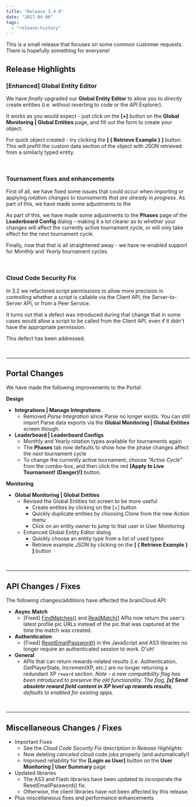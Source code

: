 ```yaml
---
title: "Release 3.4.0"
date: "2017-04-06"
tags: 
  - "release-history"
---
```


This is a small release that focuses on some common customer requests. There is hopefully something for everyone!

## Release Highlights

### \[Enhanced\] Global Entity Editor

We have _finally_ upgraded our **Global Entity Editor** to allow you to _directly_ create entities (i.e. without reverting to code or the API Explorer).

It works as you would expect - just click on the **\[+\]** button on the **Global Monitoring | Global Entities** page, and fill out the form to create your object.

For quick object created - try clicking the **\[ { Retrieve Example } \]** button. This will prefill the custom data section of the object with JSON retrieved from a similarly typed entity.

 

### Tournament fixes and enhancements

First of all, we have fixed some issues that could occur when importing or applying _rotation changes to tournaments that are already in progress_. As part of this, we have made some adjustments to the

As part of this, we have made some adjustments to the **Phases** page of the **Leaderboard Config** dialog - making it a lot clearer as to whether your changes will affect the currently active tournament cycle, or will only take effect for the next tournament cycle.

Finally, now that that is all straightened away - we have re-enabled support for _Monthly_ and _Yearly_ tournament cycles.

 

### Cloud Code Security Fix

In 3.2 we refactored script permissions to allow more precision in controlling whether a script is callable via the Client API, the Server-to-Server API, or from a Peer Service.

It turns out that a defect was introduced during that change that in some cases would allow a script to be called from the Client API, even if it didn't have the appropriate permission.

This defect has been addressed.

 

* * *

## Portal Changes

We have made the following improvements to the Portal:

**Design**

- **Integrations | Manage Integrations**
    - Removed _Parse Integration_ since Parse no longer exists. You can still import Parse data exports via the **Global Monitoring | Global Entities** screen though.
- **Leaderboard | Leaderboard Configs**
    - Monthly and Yearly rotation types available for tournaments again
    - The **Phases** tab now defaults to show how the phase changes affect the _next_ tournament cycle
    - To change the currently active tournament, choose _"Active Cycle"_ from the combo-box, and then click the red **\[Apply to Live Tournament! (Danger)!\]** button.

**Monitoring**

- **Global Monitoring | Global Entities**
    - Revised the Global Entities list screen to be more useful
        - Create entities by clicking on the \[+\] button
        - Quickly duplicate entities by choosing _Clone_ from the new _Action_ menu
        - Click on an entity _owner_ to jump to that user in User Monitoring
    - Enhanced Global Entity Editor dialog
        - Quickly choose an entity type from a list of used types
        - Retrieve example JSON by clicking on the **\[ { Retrieve Example } \]** button

 

* * *

## API Changes / Fixes

The following changes/additions have affected the brainCloud API:

- **Async Match**
    - \[Fixed\] [FindMatches()](/apidocs/apiref/?csharp#capi-asyncmatch-findmatches) and [ReadMatch()](/apidocs/apiref/?csharp#capi-asyncmatch-readmatch) APIs now return the user's latest profile pic URLs instead of the pic that was captured at the time the match was created.
- **Authentication**
    - \[Fixed\] [ResetEmailPassword()](/apidocs/apiref/#capi-auth-resetemailpassword) in the JavaScript and AS3 libraries no longer require an authenticated session to work. D'uh!
- **General**
    - APIs that can return rewards-related results (i.e. Authentication, GetPlayerState, IncrementXP, etc.) are no longer returning a redundant XP `reward` section. _Note - a new compatibility flag has been introduced to preserve the old functionality. The flag, **\[x\] Send obsolete reward field content in XP level up rewards results**, defaults to enabled for existing apps._

 

* * *

## Miscellaneous Changes / Fixes

- Important Fixes
    - See the _Cloud Code Security Fix_ description in _Release Highlights_
    - Now deleting _canceled_ cloud code jobs properly (and automatically!)
    - Improved reliability for the **\[Login as User\]** button on the **User Monitoring | User Summary** page
- Updated libraries
    - The AS3 and Flash libraries have been updated to incorporate the ResetEmailPassword() fix.
    - Otherwise, the client libraries have not been affected by this release.
- Plus miscellaneous fixes and performance enhancements
